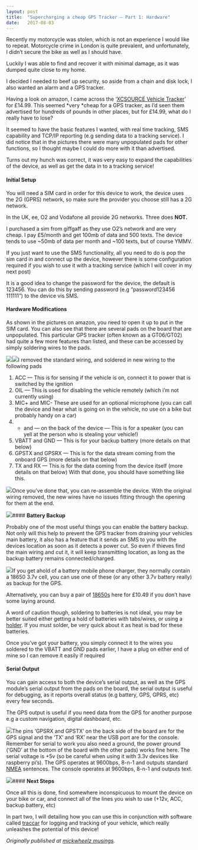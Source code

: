 ```yaml
---
layout:	post
title:	"Supercharging a cheap GPS Tracker — Part 1: Hardware"
date:	2017-08-03
---
```


  Recently my motorcycle was stolen, which is not an experience I would like to repeat. Motorcycle crime in London is quite prevalent, and unfortunately, I didn’t secure the bike as well as I should have.

Luckily I was able to find and recover it with minimal damage, as it was dumped quite close to my home.

I decided I needed to beef up security, so aside from a chain and disk lock, I also wanted an alarm and a GPS tracker.

Having a look on amazon, I came across the ‘[XCSOURCE Vehicle Tracker](https://www.amazon.co.uk/d/GPS-Navigation-Accessories/XCSOURCE-Vehicle-Real-time-Tracking-Motorcycle-Antitheft-AH207/B01KJS55JS/ref=sr_1_1?ie=UTF8&qid=1501760872&sr=8-1&keywords=xcsource+vehicle+tracker)’ for £14.99. This seemed *very *cheap for a GPS tracker, as I’d seen them advertised for hundreds of pounds in other places, but for £14.99, what do I really have to lose?

It seemed to have the basic features I wanted, with real time tracking, SMS capability and TCP/IP reporting (e.g sending data to a tracking service). I did notice that in the pictures there were many unpopulated pads for other functions, so I thought maybe I could do more with it than advertised.

Turns out my hunch was correct, it was very easy to expand the capabilities of the device, as well as get the data in to a tracking service!

#### **Initial Setup**

You will need a SIM card in order for this device to work, the device uses the 2G (GPRS) network, so make sure the provider you choose still has a 2G network.

In the UK, ee, O2 and Vodafone all provide 2G networks. Three does **NOT.**

I purchased a sim from giffgaff as they use O2’s network and are very cheap. I pay £5/month and get 100mb of data and 500 texts. The device tends to use ~50mb of data per month and ~100 texts, but of course YMMV.

If you just want to use the SMS functionality, all you need to do is pop the sim card in and connect up the device, however there is some configuration required if you wish to use it with a tracking service (which I will cover in my next post)

It is a good idea to change the password for the device, the default is 123456. You can do this by sending password<oldpassword> <newpassword> (e.g “password123456 111111”) to the device vis SMS.

#### **Hardware Modifications**

As shown in the pictures on amazon, you need to open it up to put in the SIM card. You can also see that there are several pads on the board that are unpopulated. This particular GPS tracker (often known as a GT06/GT02) had quite a few more features than listed, and these can be accessed by simply soldering wires to the pads.

![](/img/0*uI2cK6wpc5rdj9Bc.jpg)![](/img/0*FDdS3dEoKB1WwV8B.jpg)I removed the standard wiring, and soldered in new wiring to the following pads

1. ACC — This is for sensing if the vehicle is on, connect it to power that is switched by the ignition
2. OIL — This is used for disabling the vehicle remotely (which i’m not currently using)
3. MIC+ and MIC- These are used for an optional microphone (you can call the device and hear what is going on in the vehicle, no use on a bike but probably handy on a car)
4. + and — on the back of the device — This is for a speaker (you can yell at the person who is stealing your vehicle!)
5. VBATT and GND — This is for your backup battery (more details on that below)
6. GPSTX and GPSRX — This is for the data stream coming from the onboard GPS (more details on that below)
7. TX and RX — This is for the data coming from the device itself (more details on that below)
With that done, you should have something like this.

![](/img/0*J4vkSkA3MV0gWN96.jpg)Once you’ve done that, you can re-assemble the device. With the original wiring removed, the new wires have no issues fitting through the opening for them at the end.

![](/img/0*TN430R0rUOCyJsfu.jpg)#### **Battery Backup**

Probably one of the most useful things you can enable the battery backup. Not only will this help to prevent the GPS tracker from draining your vehicles main battery, it also has a feature that it sends an SMS to you with the devices location as soon as it detects a power cut. So even if thieves find the main wiring and cut it, it will keep transmitting location, as long as the backup battery remains connected/charged.

![](/img/0*GFa_Lb6WJOsOEzAQ.jpg)If you get ahold of a battery mobile phone charger, they normally contain a 18650 3.7v cell, you can use one of these (or any other 3.7v battery really) as backup for the GPS.

Alternatively, you can buy a pair of [18650s](https://www.amazon.co.uk/Samsung-INR18650-25R-UNPROTECTED-Rechargeable-Battery/dp/B00KYRH1JM/ref=sr_1_4?s=electronics&rps=1&ie=UTF8&qid=1495704826&sr=1-4&keywords=18650+battery) here for £10.49 if you don’t have some laying around.

A word of caution though, soldering to batteries is not ideal, you may be better suited either getting a hold of batteries with tabs/wires, or using a [holder](https://www.amazon.co.uk/5Pcs-Battery-Holder-18650-Rechargeable/dp/B010B1QUYM/ref=sr_1_6?ie=UTF8&qid=1495705096&sr=8-6&keywords=18650+holder). If you must solder, be very quick about it as heat is bad for these batteries.

Once you’ve got your battery, you simply connect it to the wires you soldered to the VBATT and GND pads earlier, I have a plug on either end of mine so I can remove it easily if required

#### **Serial Output**

You can gain access to both the device’s serial output, as well as the GPS module’s serial output from the pads on the board, the serial output is useful for debugging, as it reports overall status (e.g battery, GPS, GPRS, etc) every few seconds.

The GPS output is useful if you need data from the GPS for another purpose e.g a custom navigation, digital dashboard, etc.

![](/img/0*SYGnr8N2EXwmAyAk.jpg)The pins ‘GPSRX and GPSTX’ on the back side of the board are for the GPS signal and the ‘TX’ and ‘RX’ near the USB port are for the console. Remember for serial to work you also need a ground, the power ground (‘GND’ at the bottom of the board with the other pads) works fine here. The serial voltage is +5v (so be careful when using it with 3.3v devices like raspberry pi’s). The GPS operates at 9600bps, 8-n-1 and outputs standard [NMEA](https://en.wikipedia.org/wiki/NMEA_0183) sentences. The console operates at 9600bps, 8-n-1 and outputs text.

![](/img/0*WGfeZJIqaxpcomv9.jpg)#### **Next Steps**

Once all this is done, find somewhere inconspicuous to mount the device on your bike or car, and connect all of the lines you wish to use (+12v, ACC, backup battery, etc)

In part two, I will detailing how you can use this in conjunction with software called [traccar](https://www.traccar.org/) for logging and tracking of your vehicle, which really unleashes the potential of this device!

*Originally published at *[*mickwheelz musings*](http://www.mickwheelz.net/2017/08/03/supercharging-a-cheap-gps-tracker-part-1/)*.*

  